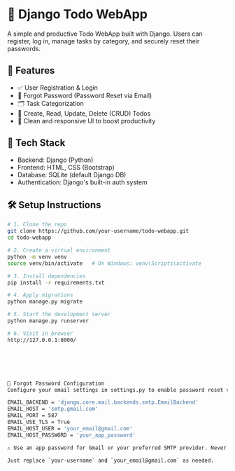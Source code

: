 # 📝 Django Todo WebApp

A simple and productive Todo WebApp built with Django. Users can register, log in, manage tasks by category, and securely reset their passwords.

## 🚀 Features

- ✅ User Registration & Login  
- 🔐 Forgot Password (Password Reset via Email)  
- 🗂️ Task Categorization  
- 📝 Create, Read, Update, Delete (CRUD) Todos  
- 🎯 Clean and responsive UI to boost productivity  

## 🔧 Tech Stack

- Backend: Django (Python)  
- Frontend: HTML, CSS (Bootstrap)  
- Database: SQLite (default Django DB)  
- Authentication: Django's built-in auth system

## 🛠️ Setup Instructions

```bash
# 1. Clone the repo
git clone https://github.com/your-username/todo-webapp.git
cd todo-webapp

# 2. Create a virtual environment
python -m venv venv
source venv/bin/activate   # On Windows: venv\Scripts\activate

# 3. Install dependencies
pip install -r requirements.txt

# 4. Apply migrations
python manage.py migrate

# 5. Start the development server
python manage.py runserver

# 6. Visit in browser
http://127.0.0.1:8000/






📧 Forgot Password Configuration
Configure your email settings in settings.py to enable password reset via email:

EMAIL_BACKEND = 'django.core.mail.backends.smtp.EmailBackend'
EMAIL_HOST = 'smtp.gmail.com'
EMAIL_PORT = 587
EMAIL_USE_TLS = True
EMAIL_HOST_USER = 'your_email@gmail.com'
EMAIL_HOST_PASSWORD = 'your_app_password'

⚠️ Use an app password for Gmail or your preferred SMTP provider. Never commit sensitive info to source control.

Just replace `your-username` and `your_email@gmail.com` as needed.
